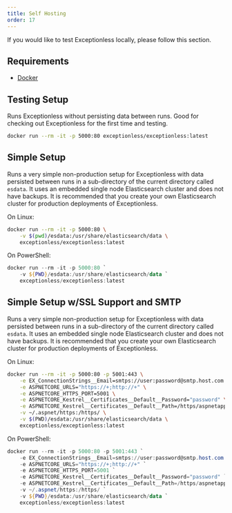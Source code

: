 ```yaml
---
title: Self Hosting
order: 17
---
```

If you would like to test Exceptionless locally, please follow this section.

## Requirements

* [Docker](https://www.docker.com)

## Testing Setup

Runs Exceptionless without persisting data between runs. Good for checking out Exceptionless for the first time and testing.

```bash
docker run --rm -it -p 5000:80 exceptionless/exceptionless:latest
```

## Simple Setup

Runs a very simple non-production setup for Exceptionless with data persisted between runs in a sub-directory of the current directory called `esdata`. It uses an embedded single node Elasticsearch cluster and does not have backups. It is recommended that you create your own Elasticsearch cluster for production deployments of Exceptionless.

On Linux:

```bash
docker run --rm -it -p 5000:80 \
    -v $(pwd)/esdata:/usr/share/elasticsearch/data \
    exceptionless/exceptionless:latest
```

On PowerShell:

```powershell
docker run --rm -it -p 5000:80 `
    -v ${PWD}/esdata:/usr/share/elasticsearch/data `
    exceptionless/exceptionless:latest
```

## Simple Setup w/SSL Support and SMTP

Runs a very simple non-production setup for Exceptionless with data persisted between runs in a sub-directory of the current directory called `esdata`. It uses an embedded single node Elasticsearch cluster and does not have backups. It is recommended that you create your own Elasticsearch cluster for production deployments of Exceptionless.

On Linux:

```bash
docker run --rm -it -p 5000:80 -p 5001:443 \
    -e EX_ConnectionStrings__Email=smtps://user:password@smtp.host.com:587 \
    -e ASPNETCORE_URLS="https://+;http://+" \
    -e ASPNETCORE_HTTPS_PORT=5001 \
    -e ASPNETCORE_Kestrel__Certificates__Default__Password="password" \
    -e ASPNETCORE_Kestrel__Certificates__Default__Path=/https/aspnetapp.pfx \
    -v ~/.aspnet/https:/https/ \
    -v $(PWD)/esdata:/usr/share/elasticsearch/data \
    exceptionless/exceptionless:latest
```

On PowerShell:

```powershell
docker run --rm -it -p 5000:80 -p 5001:443 `
    -e EX_ConnectionStrings__Email=smtps://user:password@smtp.host.com:587 `
    -e ASPNETCORE_URLS="https://+;http://+" `
    -e ASPNETCORE_HTTPS_PORT=5001 `
    -e ASPNETCORE_Kestrel__Certificates__Default__Password="password" `
    -e ASPNETCORE_Kestrel__Certificates__Default__Path=/https/aspnetapp.pfx `
    -v ~/.aspnet/https:/https/ `
    -v ${PWD}/esdata:/usr/share/elasticsearch/data `
    exceptionless/exceptionless:latest
```
